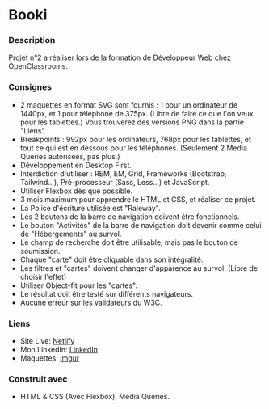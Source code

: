 # Booki

### Description

Projet n°2 a réaliser lors de la formation de Développeur Web chez OpenClassrooms.

### Consignes

- 2 maquettes en format SVG sont fournis : 1 pour un ordinateur de 1440px, et 1 pour téléphone de 375px. (Libre de faire ce que l'on veux pour les tablettes.)
Vous trouverez des versions PNG dans la partie "Liens".
- Breakpoints : 992px pour les ordinateurs, 768px pour les tablettes, et tout ce qui est en dessous pour les téléphones. (Seulement 2 Media Queries autorisées, pas plus.)
- Développement en Desktop First.
- Interdiction d'utiliser : REM, EM, Grid, Frameworks (Bootstrap, Tailwind...), Pré-processeur (Sass, Less...) et JavaScript.
- Utiliser Flexbox dès que possible.
- 3 mois maximum pour apprendre le HTML et CSS, et réaliser ce projet.
- La Police d'écriture utilisée est "Raleway".
- Les 2 boutons de la barre de navigation doivent être fonctionnels.
- Le bouton "Activités" de la barre de navigation doit devenir comme celui de "Hébergements" au survol.
- Le champ de recherche doit être utilisable, mais pas le bouton de soumission.
- Chaque "carte" doit être cliquable dans son intégralité.
- Les filtres et "cartes" doivent changer d'apparence au survol. (Libre de choisir l'effet)
- Utiliser Object-fit pour les "cartes".
- Le résultat doit être testé sur différents navigateurs.
- Aucune erreur sur les validateurs du W3C.

### Liens

- Site Live: [Netlify](https://splendorous-buttercream-6a8dff.netlify.app/)
- Mon LinkedIn: [LinkedIn](https://www.linkedin.com/in/alexispayen/)
- Maquettes: [Imgur](https://imgur.com/a/3G6w4i2)

### Construit avec

- HTML & CSS (Avec Flexbox), Media Queries.
